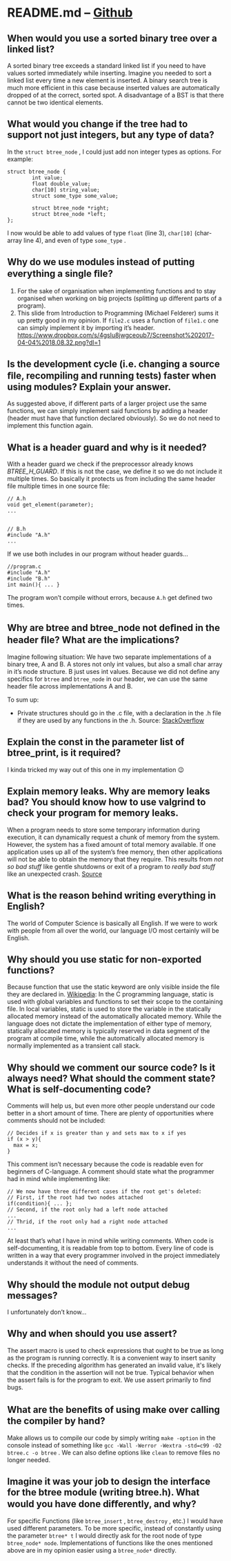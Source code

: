 # README.md – [Github](https://github.com/Buchenherz/2nd-semester/tree/master/Betriebssysteme/Task%202)

## When would you use a sorted binary tree over a linked list?

A sorted binary tree exceeds a standard linked list if you need to have values sorted immediately while inserting. Imagine you needed to sort a linked list every time a new element is inserted. A binary search tree is much more efficient in this case because inserted values are automatically dropped of at the correct, sorted spot. A disadvantage of a BST is that there cannot be two identical elements. 

## What would you change if the tree had to support not just integers, but any type of data?

In the `struct btree_node` , I could just add non integer types as options. For example:


    struct btree_node {
            int value;
            float double_value;
            char[10] string_value;
            struct some_type some_value;
            
            struct btree_node *right;
            struct btree_node *left;
    };

I now would be able to add values of type `float` (line 3), `char[10]` (char-array line 4), and even of type `some_type` .

## Why do we use modules instead of putting everything a single ﬁle?
1. For the sake of organisation when implementing functions and to stay organised when working on big projects (splitting up different parts of a program). 
2. This slide from Introduction to Programming (Michael Felderer) sums it up pretty good in my opinion. If `file2.c` uses a function of `file1.c` one can simply implement it by importing it’s header.
https://www.dropbox.com/s/4gslu8jwgceoub7/Screenshot%202017-04-04%2018.08.32.png?dl=1



## Is the development cycle (i.e. changing a source ﬁle, recompiling and running tests) faster when using modules? Explain your answer.

As suggested above, if different parts of a larger project use the same functions, we can simply implement said functions by adding a header (header must have that function declared obviously). So we do not need to implement this function again. 

## What is a header guard and why is it needed?

With a header guard we check if the preprocessor already knows *BTREE_H_GUARD*. If this is not the case, we define it so we do not include it multiple times. So basically it protects us from including the same header file multiple times in one source file:


    // A.h
    void get_element(parameter);
    ...


    // B.h
    #include "A.h"
    ...

If we use both includes in our program without header guards…

    //program.c
    #include "A.h"
    #include "B.h"
    int main(){ ... }

The program won’t compile without errors, because `A.h` get defined two times.

## Why are btree and btree_node not deﬁned in the header ﬁle? What are the implications?

Imagine following situation: We have two separate implementations of a binary tree, A and B. A stores not only int values, but also a small char array in it’s node structure. B just uses int values. Because we did not define any specifics for `btree` and `btree_node` in our header, we can use the same header file across implementations A and B. 

To sum up: 

- Private structures should go in the .c file, with a declaration in the .h file if they are used by any functions in the .h. Source: [StackOverflow](http://stackoverflow.com/questions/6316987/should-struct-definitions-go-in-h-or-c-file)
## Explain the const in the parameter list of btree_print, is it required?

I kinda tricked my way out of this one in my implementation 😉

## Explain memory leaks. Why are memory leaks bad? You should know how to use valgrind to check your program for memory leaks.

When a program needs to store some temporary information during execution, it can dynamically request a chunk of memory from the system. However, the system has a fixed amount of total memory available. If one application uses up all of the system’s free memory, then other applications will not be able to obtain the memory that they require. This results from *not so bad stuff* like gentle shutdowns or exit of a program to *really bad stuff* like an unexpected crash. [Source](https://msdn.microsoft.com/en-us/library/ms859408.aspx)

## What is the reason behind writing everything in English?

The world of Computer Science is basically all English. If we were to work with people from all over the world, our language I/O most certainly will be English.

## Why should you use static for non-exported functions?

Because function that use the static keyword are only visible inside the file they are declared in.
[Wikipedia](http://en.wikipedia.org/wiki/Static_variable): 
In the C programming language, static is used with global variables and functions to set their scope to the containing file. In local variables, static is used to store the variable in the statically allocated memory instead of the automatically allocated memory. While the language does not dictate the implementation of either type of memory, statically allocated memory is typically reserved in data segment of the program at compile time, while the automatically allocated memory is normally implemented as a transient call stack.

## Why should we comment our source code? Is it always need? What should the comment state? What is self-documenting code?

Comments will help us, but even more other people understand our code better in a short amount of time. There are plenty of opportunities where comments should not be included:


    // Decides if x is greater than y and sets max to x if yes
    if (x > y){
      max = x;
    }

This comment isn’t necessary because the code is readable even for beginners of C-language. A comment should state what the programmer had in mind while implementing like: 


    // We now have three different cases if the root get's deleted:
    // First, if the root had two nodes attached
    if(condition){ ... };
    // Second, if the root only had a left node attached
    ...
    // Thrid, if the root only had a right node attached
    ...

At least that’s what I have in mind while writing comments. When code is self-documenting, it is readable from top to bottom. Every line of code is written in a way that every programmer involved in the project immediately understands it without the need of comments.

## Why should the module not output debug messages?

I unfortunately don’t know…

## Why and when should you use assert?

The assert macro is used to check expressions that ought to be true as long as the program is running correctly. It is a convenient way to insert sanity checks. 
If the preceding algorithm has generated an invalid value, it's likely that the condition in the assertion will not be true. Typical behavior when the assert fails is for the program to exit.
We use assert primarily to find bugs.

## What are the beneﬁts of using make over calling the compiler by hand?

Make allows us to compile our code by simply writing `make -option` in the console instead of something like `gcc -Wall -Werror -Wextra -std=c99 -O2 btree.c -o btree` . We can also define options like `clean` to remove files no longer needed.

## Imagine it was your job to design the interface for the btree module (writing btree.h). What would you have done diﬀerently, and why?

For specific Functions (like `btree_insert` ,  `btree_destroy` , etc.) I would have used different parameters. To be more specific, instead of constantly using the parameter `btree* t` I would directly ask for the root node of type `btree_node* node`. Implementations of functions like the ones mentioned above are in my opinion easier using a `btree_node*` directly. 

